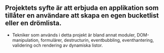 ## Projektets syfte är att erbjuda en applikation som tillåter en användare att skapa en egen bucketlist eller en drömlista.
 
- Tekniker som används i detta projekt är bland annat moduler, DOM-manipulation, formulärer, destructurin, eventbubbling, eventhantering, validering och rendering av dynamiska listor.